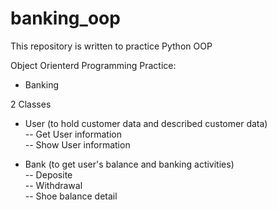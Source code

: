 # banking_oop
This repository is written to practice Python OOP

Object Orienterd Programming Practice:
- Banking

2 Classes
- User (to hold customer data and described customer data)  
-- Get User information   
-- Show User information  

- Bank (to get user's balance and banking activities)  
-- Deposite  
-- Withdrawal  
-- Shoe balance detail  
